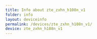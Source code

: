 ```yaml
---
title: Info about zte_zxhn_h108n_v1
folder: info
layout: deviceinfo
permalink: /devices/zte_zxhn_h108n_v1/
device: zte_zxhn_h108n_v1
---
```

